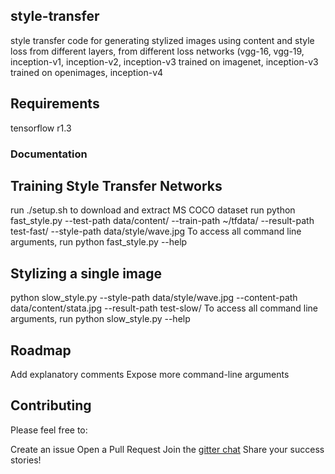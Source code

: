 ## style-transfer
style transfer code for generating stylized images using content and style loss from different layers, from different loss networks (vgg-16, vgg-19, inception-v1, inception-v2, inception-v3 trained on imagenet, inception-v3 trained on openimages, inception-v4

## Requirements
tensorflow r1.3

### Documentation
## Training Style Transfer Networks
run ./setup.sh to download and extract MS COCO dataset
run python fast_style.py --test-path data/content/ --train-path ~/tfdata/ --result-path test-fast/ --style-path data/style/wave.jpg
To access all command line arguments, run python fast_style.py --help

## Stylizing a single image
python slow_style.py --style-path data/style/wave.jpg --content-path data/content/stata.jpg --result-path test-slow/
To access all command line arguments, run python slow_style.py --help

## Roadmap
Add explanatory comments
Expose more command-line arguments

## Contributing
Please feel free to:

Create an issue
Open a Pull Request
Join the [gitter chat](https://gitter.im/style-transfer/Lobby)
Share your success stories!
